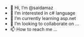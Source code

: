 - 👋 Hi, I’m @saidamaz
- 👀 I’m interested in c# language
- 🌱 I’m currently learning asp.net
- 💞️ I’m looking to collaborate on ...
- 📫 How to reach me ...

<!---
saidamaz/saidamaz is a ✨ special ✨ repository because its `README.md` (this file) appears on your GitHub profile.
You can click the Preview link to take a look at your changes.
--->
